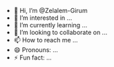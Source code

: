 - 👋 Hi, I’m @Zelalem-Girum
- 👀 I’m interested in ...
- 🌱 I’m currently learning ...
- 💞️ I’m looking to collaborate on ...
- 📫 How to reach me ...
- 😄 Pronouns: ...
- ⚡ Fun fact: ...

<!---
Zelalem-Girum/Zelalem-Girum is a ✨ special ✨ repository because its `README.md` (this file) appears on your GitHub profile.
You can click the Preview link to take a look at your changes.
--->
